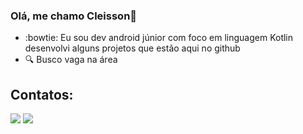 ### Olá, me chamo Cleisson👋
- :bowtie: Eu sou dev android júnior com foco em linguagem Kotlin desenvolvi alguns projetos que estão aqui no github
- :mag: Busco vaga na área
## Contatos:

<div>
<a href = "mailto:cleisson.darosa@gmail.com"><img src="https://img.shields.io/badge/Gmail-D14836?style=for-the-badge&logo=gmail&logoColor=white" target="_blank"></a>
<a href="https://www.linkedin.com/in/cleisson-da-rosa/" target="_blank"><img src="https://img.shields.io/badge/-LinkedIn-%230077B5?style=for-the-badge&logo=linkedin&logoColor=white" target="_blank"></a>   
</div>
